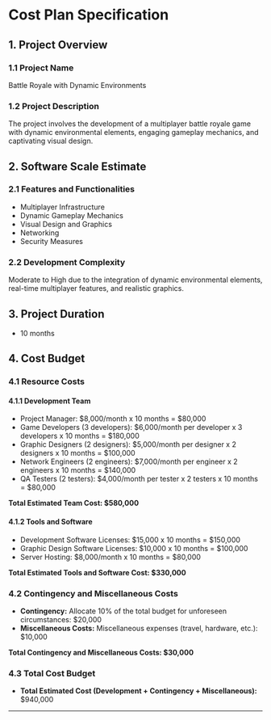 # Cost Plan Specification

## 1. Project Overview

### 1.1 Project Name
Battle Royale with Dynamic Environments

### 1.2 Project Description
The project involves the development of a multiplayer battle royale game with dynamic environmental elements, engaging gameplay mechanics, and captivating visual design.

## 2. Software Scale Estimate

### 2.1 Features and Functionalities
- Multiplayer Infrastructure
- Dynamic Gameplay Mechanics
- Visual Design and Graphics
- Networking
- Security Measures

### 2.2 Development Complexity
Moderate to High due to the integration of dynamic environmental elements, real-time multiplayer features, and realistic graphics.

## 3. Project Duration
- 10 months

## 4. Cost Budget

### 4.1 Resource Costs

#### 4.1.1 Development Team
- Project Manager: $8,000/month x 10 months = $80,000
- Game Developers (3 developers): $6,000/month per developer x 3 developers x 10 months = $180,000
- Graphic Designers (2 designers): $5,000/month per designer x 2 designers x 10 months = $100,000
- Network Engineers (2 engineers): $7,000/month per engineer x 2 engineers x 10 months = $140,000
- QA Testers (2 testers): $4,000/month per tester x 2 testers x 10 months = $80,000

**Total Estimated Team Cost: $580,000**

#### 4.1.2 Tools and Software
- Development Software Licenses: $15,000 x 10 months = $150,000
- Graphic Design Software Licenses: $10,000 x 10 months = $100,000
- Server Hosting: $8,000/month x 10 months = $80,000

**Total Estimated Tools and Software Cost: $330,000**

### 4.2 Contingency and Miscellaneous Costs

- **Contingency:** Allocate 10% of the total budget for unforeseen circumstances: $20,000
- **Miscellaneous Costs:** Miscellaneous expenses (travel, hardware, etc.): $10,000

**Total Contingency and Miscellaneous Costs: $30,000**

### 4.3 Total Cost Budget

- **Total Estimated Cost (Development + Contingency + Miscellaneous):** $940,000


---
